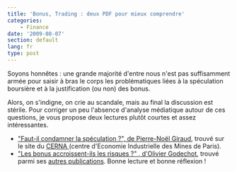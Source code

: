 ```yaml
---
title: 'Bonus, Trading : deux PDF pour mieux comprendre'
categories:
    - Finance
date: '2009-08-07'
section: default
lang: fr
type: post
---
```


Soyons honnêtes&nbsp;: une grande majorité d'entre nous n'est pas suffisamment armée pour saisir à bras le corps les problématiques liées à la spéculation boursière et à la justification (ou non) des bonus.

<!-- more -->

Alors, on s'indigne, on crie au scandale, mais au final la discussion est stérile. Pour corriger un peu l'absence d'analyse médiatique autour de ces questions, je vous propose deux lectures plutôt courtes et assez intéressantes.

*   ["Faut-il condamner la spéculation&nbsp;?", de Pierre-Noël Giraud](http://www.cerna.ensmp.fr/Documents/PNG-AlterEco-06-02.pdf), trouvé sur le site du [CERNA ](http://www.cerna.ensmp.fr)(centre d'Economie Industrielle des Mines de Paris).
*   ["Les bonus accroissent-ils les risques&nbsp;?" , d'Olivier Godechot](http://olivier.godechot.free.fr/hopfichiers/Godechot_CAE_Bonus_risque.pdf), trouvé parmi ses [autres publications](http://olivier.godechot.free.fr/hoprubrique.php?id_rub=21).
Bonne lecture et bonne réflexion&nbsp;!